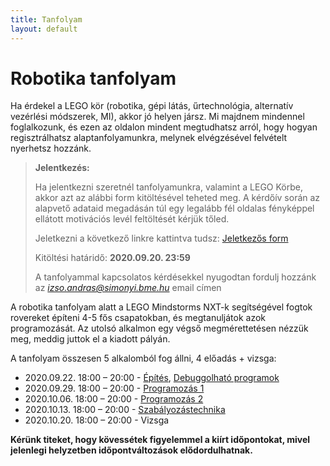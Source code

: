 ```yaml
---
title: Tanfolyam
layout: default
---
```


# Robotika tanfolyam

Ha érdekel a LEGO kör (robotika, gépi látás, űrtechnológia, alternatív vezérlési módszerek, MI), akkor jó helyen jársz. Mi majdnem mindennel foglalkozunk, és ezen az oldalon mindent megtudhatsz arról, hogy hogyan regisztrálhatsz alaptanfolyamunkra, melynek elvégzésével felvételt nyerhetsz hozzánk.

> **Jelentkezés:**
>
> Ha jelentkezni szeretnél tanfolyamunkra, valamint a LEGO Körbe, akkor azt az alábbi form kitöltésével teheted meg. A kérdőív során az alapvető adataid megadásán túl egy legalább fél oldalas fényképpel ellátott motivációs levél feltöltését kérjük tőled.
>
> Jeletkezni a következő linkre kattintva tudsz: [Jeletkezős form](https://forms.gle/Gp295ELKRU1pJs44A)
> 
> Kitöltési határidő: **2020.09.20. 23:59**
>
> A tanfolyammal kapcsolatos kérdésekkel nyugodtan fordulj hozzánk az *izso.andras@simonyi.bme.hu* email címen


A robotika tanfolyam alatt a LEGO Mindstorms NXT-k segítségével fogtok rovereket építeni 4-5 fős csapatokban, és megtanuljátok azok programozását. Az utolsó alkalmon egy végső megmérettetésen nézzük meg, meddig juttok el a kiadott pályán.

A tanfolyam összesen 5 alkalomból fog állni, 4 előadás + vizsga:

 - 2020.09.22. 18:00 – 20:00 - [Építés](epites), [Debuggolható programok](/tanfolyam/debuggolhato_programok.pdf)
 - 2020.09.29. 18:00 – 20:00 - [Programozás 1](programozas-1)
 - 2020.10.06. 18:00 – 20:00 - [Programozás 2](programozas-2)
 - 2020.10.13. 18:00 – 20:00 - [Szabályozástechnika](szabalyozastechnika)
 - 2020.10.20. 18:00 – 20:00 - Vizsga

**Kérünk titeket, hogy kövessétek figyelemmel a kiírt időpontokat, mivel jelenlegi helyzetben időpontváltozások elődordulhatnak.**
